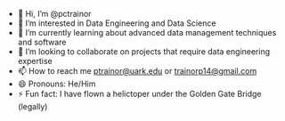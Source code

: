 - 👋 Hi, I’m @pctrainor
- 👀 I’m interested in Data Engineering and Data Science
- 🌱 I’m currently learning about advanced data management techniques and software
- 💞️ I’m looking to collaborate on projects that require data engineering expertise
- 📫 How to reach me ptrainor@uark.edu or trainorp14@gmail.com
- 😄 Pronouns: He/Him
- ⚡ Fun fact: I have flown a helictoper under the Golden Gate Bridge (legally) 

<!---
pctrainor/pctrainor is a ✨ special ✨ repository because its `README.md` (this file) appears on your GitHub profile.
You can click the Preview link to take a look at your changes.
--->
